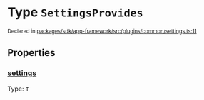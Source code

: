# Type `SettingsProvides`
<sub>Declared in [packages/sdk/app-framework/src/plugins/common/settings.ts:11](https://github.com/dxos/dxos/blob/516b7546a/packages/sdk/app-framework/src/plugins/common/settings.ts#L11)</sub>




## Properties
### [settings](https://github.com/dxos/dxos/blob/516b7546a/packages/sdk/app-framework/src/plugins/common/settings.ts#L12)
Type: <code>T</code>





